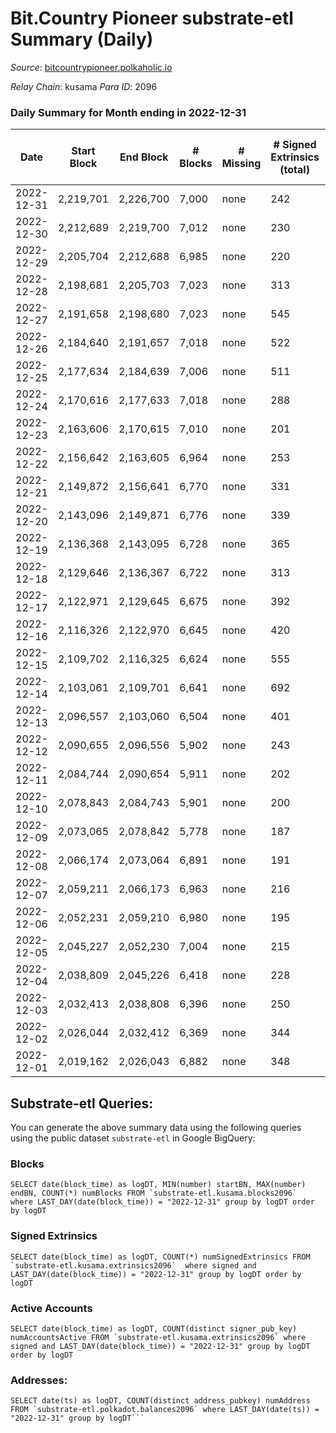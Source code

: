 # Bit.Country Pioneer substrate-etl Summary (Daily)

_Source_: [bitcountrypioneer.polkaholic.io](https://bitcountrypioneer.polkaholic.io)

*Relay Chain*: kusama
*Para ID*: 2096



### Daily Summary for Month ending in 2022-12-31


| Date | Start Block | End Block | # Blocks | # Missing | # Signed Extrinsics (total) | # Active Accounts | # Addresses with Balances | # Events | # Transfers | # XCM Transfers In | # XCM Transfers Out |
| ---- | ----------- | --------- | -------- | --------- | --------------------------- | ----------------- | ------------------------- | -------- | ----------- | ------------------ | ------------------- |
| 2022-12-31 | 2,219,701 | 2,226,700 | 7,000 | none  | 242 | 105 | 24,181 | 20,937 | 4,929 ($4,994.82) |   |   |
| 2022-12-30 | 2,212,689 | 2,219,700 | 7,012 | none  | 230 | 117 | 24,180 | 21,037 | 5,045 ($14,683.58) |   | 1 ($0.22) |
| 2022-12-29 | 2,205,704 | 2,212,688 | 6,985 | none  | 220 | 103 | 24,177 | 20,662 | 4,717 ($8,479.12) |   | 2 ($0.02) |
| 2022-12-28 | 2,198,681 | 2,205,703 | 7,023 | none  | 313 | 86 | 24,175 | 22,536 | 6,032 ($3,504.51) |   | 4 ($0.33) |
| 2022-12-27 | 2,191,658 | 2,198,680 | 7,023 | none  | 545 | 119 | 24,171 | 25,289 | 7,129 ($8,344.81) | 1 ($0.83) | 3 ($0.37) |
| 2022-12-26 | 2,184,640 | 2,191,657 | 7,018 | none  | 522 | 111 | 24,169 | 24,489 | 6,227 ($6,221.89) | 1 ($0.041) |   |
| 2022-12-25 | 2,177,634 | 2,184,639 | 7,006 | none  | 511 | 108 | 24,164 | 25,160 | 7,136 ($10,383.97) |   |   |
| 2022-12-24 | 2,170,616 | 2,177,633 | 7,018 | none  | 288 | 114 | 24,141 | 21,928 | 5,576 ($6,934.82) |   | 1  |
| 2022-12-23 | 2,163,606 | 2,170,615 | 7,010 | none  | 201 | 93 | 24,138 | 19,955 | 4,176 ($4,655.36) |   | 1 ($0.0002) |
| 2022-12-22 | 2,156,642 | 2,163,605 | 6,964 | none  | 253 | 119 |  | 21,267 | 4,962 ($1,565.52) |   |   |
| 2022-12-21 | 2,149,872 | 2,156,641 | 6,770 | none  | 331 | 168 |  | 22,217 | 5,642 ($10,878.17) |   | 2 ($0.0003) |
| 2022-12-20 | 2,143,096 | 2,149,871 | 6,776 | none  | 339 | 182 | 24,119 | 21,972 | 5,685 ($11,858.83) |   | 2 ($0.061) |
| 2022-12-19 | 2,136,368 | 2,143,095 | 6,728 | none  | 365 | 141 | 24,114 | 22,313 | 5,860 ($23,993.74) |   |   |
| 2022-12-18 | 2,129,646 | 2,136,367 | 6,722 | none  | 313 | 125 | 24,088 | 21,523 | 5,346 ($26,154.80) |   |   |
| 2022-12-17 | 2,122,971 | 2,129,645 | 6,675 | none  | 392 | 152 | 24,073 | 22,209 | 5,592 ($11,423.77) |   | 1 ($0.022) |
| 2022-12-16 | 2,116,326 | 2,122,970 | 6,645 | none  | 420 | 195 | 24,052 | 23,313 | 6,168 ($3,185.05) |   |   |
| 2022-12-15 | 2,109,702 | 2,116,325 | 6,624 | none  | 555 | 225 | 24,026 | 24,664 | 6,636 ($14,138.73) |   | 2 ($0.30) |
| 2022-12-14 | 2,103,061 | 2,109,701 | 6,641 | none  | 692 | 293 |  | 25,444 | 6,421 ($7,273.39) |   | 1 ($0.048) |
| 2022-12-13 | 2,096,557 | 2,103,060 | 6,504 | none  | 401 | 95 | 23,836 | 26,398 | 5,482 ($16,534.72) |   |   |
| 2022-12-12 | 2,090,655 | 2,096,556 | 5,902 | none  | 243 | 107 | 23,829 | 18,413 | 4,537 ($23,267.37) |   |   |
| 2022-12-11 | 2,084,744 | 2,090,654 | 5,911 | none  | 202 | 93 | 23,815 | 18,120 | 4,597 ($5,719.21) |   |   |
| 2022-12-10 | 2,078,843 | 2,084,743 | 5,901 | none  | 200 | 82 | 23,799 | 17,695 | 4,152 ($5,629.02) |   |   |
| 2022-12-09 | 2,073,065 | 2,078,842 | 5,778 | none  | 187 | 77 |  | 17,310 | 4,131 ($1,325.13) |   | 2 ($0.39) |
| 2022-12-08 | 2,066,174 | 2,073,064 | 6,891 | none  | 191 | 77 | 23,795 | 20,028 | 4,518 ($11,939.89) |   |   |
| 2022-12-07 | 2,059,211 | 2,066,173 | 6,963 | none  | 216 | 93 | 23,795 | 20,674 | 4,890 ($15,771.44) |   |   |
| 2022-12-06 | 2,052,231 | 2,059,210 | 6,980 | none  | 195 | 87 | 23,797 | 20,689 | 4,896 ($18,266.93) |   | 2 ($0.84) |
| 2022-12-05 | 2,045,227 | 2,052,230 | 7,004 | none  | 215 | 109 | 23,773 | 21,166 | 5,158 ($34,174.10) |   |   |
| 2022-12-04 | 2,038,809 | 2,045,226 | 6,418 | none  | 228 | 100 | 23,738 | 19,593 | 4,751 ($20,785.57) |   |   |
| 2022-12-03 | 2,032,413 | 2,038,808 | 6,396 | none  | 250 | 125 | 23,731 | 19,594 | 4,750 ($87,246.95) |   |   |
| 2022-12-02 | 2,026,044 | 2,032,412 | 6,369 | none  | 344 | 165 | 23,716 | 21,246 | 5,591 ($25,516.59) |   |   |
| 2022-12-01 | 2,019,162 | 2,026,043 | 6,882 | none  | 348 | 187 | 23,681 | 22,797 | 5,997 ($10,260.64) |   |   |

## Substrate-etl Queries:
You can generate the above summary data using the following queries using the public dataset `substrate-etl` in Google BigQuery:


### Blocks
```
SELECT date(block_time) as logDT, MIN(number) startBN, MAX(number) endBN, COUNT(*) numBlocks FROM `substrate-etl.kusama.blocks2096`  where LAST_DAY(date(block_time)) = "2022-12-31" group by logDT order by logDT
```


### Signed Extrinsics
```
SELECT date(block_time) as logDT, COUNT(*) numSignedExtrinsics FROM `substrate-etl.kusama.extrinsics2096`  where signed and LAST_DAY(date(block_time)) = "2022-12-31" group by logDT order by logDT
```


### Active Accounts
```
SELECT date(block_time) as logDT, COUNT(distinct signer_pub_key) numAccountsActive FROM `substrate-etl.kusama.extrinsics2096` where signed and LAST_DAY(date(block_time)) = "2022-12-31" group by logDT order by logDT
```


### Addresses:
```
SELECT date(ts) as logDT, COUNT(distinct address_pubkey) numAddress FROM `substrate-etl.polkadot.balances2096` where LAST_DAY(date(ts)) = "2022-12-31" group by logDT```

